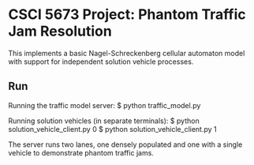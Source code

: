 CSCI 5673 Project: Phantom Traffic Jam Resolution
=================================================
This implements a basic Nagel-Schreckenberg cellular automaton model with
support for independent solution vehicle processes.

Run
---
Running the traffic model server:
    $ python traffic_model.py

Running solution vehicles (in separate terminals):
    $ python solution_vehicle_client.py 0
    $ python solution_vehicle_client.py 1

The server runs two lanes, one densely populated and one with a single vehicle
to demonstrate phantom traffic jams.
